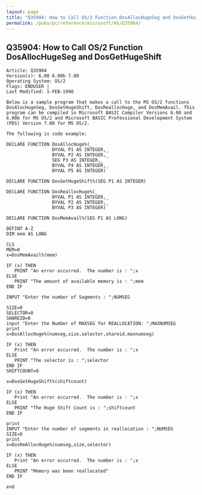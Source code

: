 ```yaml
---
layout: page
title: "Q35904: How to Call OS/2 Function DosAllocHugeSeg and DosGetHugeShift"
permalink: /pubs/pc/reference/microsoft/kb/Q35904/
---
```


## Q35904: How to Call OS/2 Function DosAllocHugeSeg and DosGetHugeShift

	Article: Q35904
	Version(s): 6.00 6.00b 7.00
	Operating System: OS/2
	Flags: ENDUSER |
	Last Modified: 1-FEB-1990
	
	Below is a sample program that makes a call to the MS OS/2 functions
	DosAlocHugeSeg, DosGetHugeShift, DosReallocHuge, and DosMemAvail. This
	program can be compiled in Microsoft BASIC Compiler Versions 6.00 and
	6.00b for MS OS/2 and Microsoft BASIC Professional Development System
	(PDS) Version 7.00 for MS OS/2.
	
	The following is code example:
	
	DECLARE FUNCTION DosAllocHuge%(_
	                 BYVAL P1 AS INTEGER,_
	                 BYVAL P2 AS INTEGER,_
	                 SEG P3 AS INTEGER,_
	                 BYVAL P4 AS INTEGER,_
	                 BYVAL P5 AS INTEGER)
	
	DECLARE FUNCTION DosGetHugeShift%(SEG P1 AS INTEGER)
	
	DECLARE FUNCTION DosReallocHuge%(_
	                 BYVAL P1 AS INTEGER,_
	                 BYVAL P2 AS INTEGER,_
	                 BYVAL P3 AS INTEGER)
	
	DECLARE FUNCTION DosMemAvail%(SEG P1 AS LONG)
	
	DEFINT A-Z
	DIM mem AS LONG
	
	CLS
	MEM=0
	x=DosMemAvail%(mem)
	
	IF (x) THEN
	   PRINT "An error occurred.  The number is : ";x
	ELSE
	   PRINT "The amount of available memory is : ";mem
	END IF
	
	INPUT "Enter the number of Segments : ";NUMSEG
	
	SIZE=0
	SELECTOR=0
	SHAREID=0
	input "Enter the Number of MAXSEG for REALLOCATION: ";MAXNUMSEG
	print
	x=DosAllocHuge%(numseg,size,selector,shareid,maxnumseg)
	
	IF (x) THEN
	   Print "An error occurred.  The number is : ";x
	ELSE
	   PRINT "The selector is : ";selector
	END IF
	SHIFTCOUNT=0
	
	x=DosGetHugeShift%(shiftcount)
	
	IF (x) THEN
	   Print "An error occurred.  The number is : ";x
	ELSE
	   PRINT "The Huge Shift Count is : ";shiftcount
	END IF
	
	print
	INPUT "Enter the number of segments in reallocation : ";NUMSEG
	SIZE=0
	print
	x=DosReAllocHuge%(numseg,size,selector)
	
	IF (x) THEN
	   Print "An error occurred.  The number is : ";x
	ELSE
	   PRINT "Memory was been reallocated"
	END IF
	
	end
